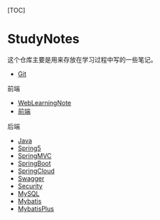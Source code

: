[TOC]



# StudyNotes

这个仓库主要是用来存放在学习过程中写的一些笔记。

+ [Git](./git.md)

前端

+ [WebLearningNote](./WebLearningNote.md)
+ [前端](./前端.md)

后端

+ [Java](./Java.md)
+ [Spring5](./Spring5.md)
+ [SpringMVC](./SpringMVC.md)
+ [SpringBoot](./SpringBoot.md)
+ [SpringCloud](./SpringCloud.md)
+ [Swagger](./Swagger.md)
+ [Security](./Security.md)
+ [MySQL](./MySQL.md)
+ [Mybatis](./Mybatis.md)
+ [MybatisPlus](./MybatisPlus.md)



